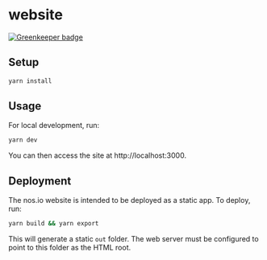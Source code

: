 # website

[![Greenkeeper badge](https://badges.greenkeeper.io/nos/website.svg)](https://greenkeeper.io/)

## Setup

```bash
yarn install
```

## Usage

For local development, run:

```bash
yarn dev
```

You can then access the site at http://localhost:3000.

## Deployment

The nos.io website is intended to be deployed as a static app.  To deploy, run:

```bash
yarn build && yarn export
```

This will generate a static `out` folder.  The web server must be configured to point to this folder
as the HTML root.
